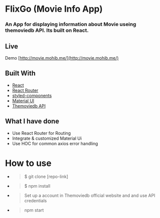 # FlixGo (Movie Info App)

### An App for displaying information about Movie useing themoviedb API. Its  built on React.


## Live
Demo [http://movie.mohib.me/](http://movie.mohib.me/)


## Built With

* [React](https://reactjs.org/)
* [React Router](https://github.com/ReactTraining/react-router)
* [styled-components](https://www.styled-components.com/)
* [Material UI](https://material-ui.com/)
* [Themoviedb API](https://www.themoviedb.org/documentation/api)

## What I have done

* Use React Router for Routing
* Integrate & customized Material Ui 
* Use HOC for common axios error handling 

# How to use
* >$ git clone [repo-link]

* > $ npm install

* > Set up a account in Themoviedb official website and and use API credentials

* > npm start


